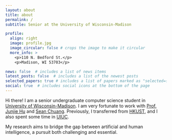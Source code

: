 ```yaml
---
layout: about
title: about
permalink: /
subtitle: Senior at the University of Wisconsin-Madison

profile:
  align: right
  image: profile.jpg
  image_circular: false # crops the image to make it circular
  more_info: >
    <p>110 N. Bedford St.</p>
    <p>Madison, WI 53703</p>

news: false  # includes a list of news items
latest_posts: false  # includes a list of the newest posts
selected_papers: true # includes a list of papers marked as "selected={true}"
social: true  # includes social icons at the bottom of the page
---
```


Hi there! I am a senior undergraduate computer science student in [University of Wisconsin-Madison](https://www.wisc.edu/). I am very fortunate to work with [Prof. Junjie Hu](https://junjiehu.github.io/) and [Sean Chuang](https://yunshiuan.github.io/). Previously, I transferred from [HKUST](https://hkust.edu.hk/), and I also spent some time in [UIUC](https://www.wisc.edu).

My research aims to bridge the gap between artificial and human intelligence, a pursuit both challenging and essential.